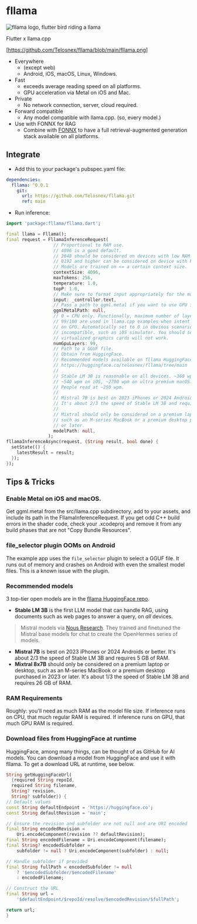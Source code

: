 # fllama

![fllama logo, flutter bird riding a llama](https://github.com/Telosnex/fllama/blob/main/fllama.png)

Flutter x llama.cpp

[https://github.com/Telosnex/fllama/blob/main/fllama.png]
- Everywhere 
  - (except web)
  - Android, iOS, macOS, Linux, Windows.
- Fast
  - exceeds average reading speed on all platforms.
  - GPU acceleration via Metal on iOS and Mac.
- Private
  - No network connection, server, cloud required.
- Forward compatible
  - Any model compatible with llama.cpp. (so, every model.)
- Use with FONNX for RAG
  - Combine with [FONNX](https://github.com/Telosnex/fonnx) to have a full retrieval-augmented generation stack available on all platforms.

## Integrate
- Add this to your package's pubspec.yaml file:
```yaml
dependencies:
  fllama: ^0.0.1
    git:
      url: https://github.com/Telosnex/fllama.git
      ref: main
```
- Run inference:
```dart
import 'package:fllama/fllama.dart';

final llama = Fllama();
final request = FllamaInferenceRequest(
                  // Proportional to RAM use. 
                  // 4096 is a good default. 
                  // 2048 should be considered on devices with low RAM (<8 GB)
                  // 8192 and higher can be considered on device with high RAM (>16 GB)
                  // Models are trained on <= a certain context size.
                  contextSize: 4096,
                  maxTokens: 256,
                  temperature: 1.0,
                  topP: 1.0,
                  // Make sure to format input appropriately for the model, ex. ChatML
                  input: _controller.text,
                  // Pass a path to ggml.metal if you want to use GPU inference on iOS on macOS. About 3x faster.
                  ggmlMetalPath: null,
                  // 0 = CPU only. Functionally, maximum number of layers to run on GPU. 
                  // 99/100 are used in llama.cpp examples when intent is to run all layers 
                  // on GPU. Automatically set to 0 in obvious scenarios where it will be
                  // incompatible, such as iOS simulator. You should set it to 0 on CI,
                  // virtualized graphics cards will not work.
                  numGpuLayers: 99,
                  // Path to a GGUF file.
                  // Obtain from HuggingFace.
                  // Recommended models available on fllama HuggingFace.
                  // https://huggingface.co/telosnex/fllama/tree/main
                  //
                  // Stable LM 3B is reasonable on all devices. ~360 wpm on Android, 
                  // ~540 wpm on iOS, ~2700 wpm on ultra premium macOS. (M2 Max MBP).
                  // People read at ~250 wpm.
                  //
                  // Mistral 7B is best on 2023 iPhones or 2024 Androids or better.
                  // It's about 2/3 the speed of Stable LM 3B and requires 5 GB of RAM.
                  //
                  // Mixtral should only be considered on a premium laptop or desktop,
                  // such as an M-series MacBook or a premium desktop purchased in 2023
                  // or later.
                  modelPath: null,
                );
fllamaInferenceAsync(request, (String result, bool done) {
  setState(() {
    latestResult = result;
  });
});
```
## Tips & Tricks
### Enable Metal on iOS and macOS.
  Get ggml.metal from the src/llama.cpp subdirectory, add to your assets, and
  include its path in the FllamaInferenceRequest.
  If you get odd C++ build errors in the shader code, check your .xcodeproj
  and remove it from any build phases that are not "Copy Bundle Resources".
### file_selector plugin OOMs on Android
  The example app uses the `file_selector` plugin to select a GGUF file.
  It runs out of memory and crashes on Android with even the smallest model
  files. This is a known issue with the plugin.
### Recommended models

  3 top-tier open models are in the [fllama HuggingFace repo](https://huggingface.co/telosnex/fllama/tree/main).
  - __Stable LM 3B__ is the first LLM model that can handle RAG, using documents such as web pages to answer a query, on *all* devices. 
  > Mistral models via [Nous Research](https://nousresearch.com/).
    They trained and finetuned the Mistral base models for chat to create the OpenHermes series of models.
  - __Mistral 7B__ is best on 2023 iPhones or 2024 Androids or better.
    It's about 2/3 the speed of Stable LM 3B and requires 5 GB of RAM.
  - __Mixtral 8x7B__ should only be considered on a premium laptop or desktop,
    such as an M-series MacBook or a premium desktop purchased in 2023
    or later. It's about 1/3 the speed of Stable LM 3B and requires 
    26 GB of RAM.
### RAM Requirements
  Roughly: you'll need as much RAM as the model file size.
  If inference runs on CPU, that much regular RAM is required.
  If inference runs on GPU, that much GPU RAM is required.

### Download files from HuggingFace at runtime
  HuggingFace, among many things, can be thought of as GitHub for AI models.
  You can download a model from HuggingFace and use it with fllama.
  To get a download URL at runtime, see below.
  ```dart
  String getHuggingFaceUrl(
    {required String repoId,
    required String filename,
    String? revision,
    String? subfolder}) {
  // Default values
  const String defaultEndpoint = 'https://huggingface.co';
  const String defaultRevision = 'main';

  // Ensure the revision and subfolder are not null and are URI encoded
  final String encodedRevision =
      Uri.encodeComponent(revision ?? defaultRevision);
  final String encodedFilename = Uri.encodeComponent(filename);
  final String? encodedSubfolder =
      subfolder != null ? Uri.encodeComponent(subfolder) : null;

  // Handle subfolder if provided
  final String fullPath = encodedSubfolder != null
      ? '$encodedSubfolder/$encodedFilename'
      : encodedFilename;

  // Construct the URL
  final String url =
      '$defaultEndpoint/$repoId/resolve/$encodedRevision/$fullPath';

  return url;
}
```
